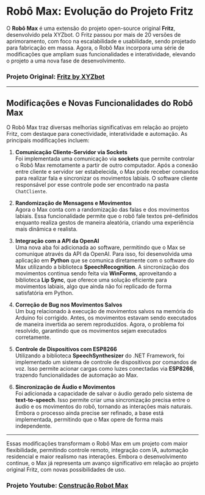 # Robô Max: Evolução do Projeto Fritz

O **Robô Max** é uma extensão do projeto open-source original **Fritz**, desenvolvido pela XYZbot. O Fritz passou por mais de 20 versões de aprimoramento, com foco na escalabilidade e usabilidade, sendo projetado para fabricação em massa. Agora, o Robô Max incorpora uma série de modificações que ampliam suas funcionalidades e interatividade, elevando o projeto a uma nova fase de desenvolvimento.

### Projeto Original: [Fritz by XYZbot](https://www.kickstarter.com/projects/1591853389/fritz-a-robotic-puppet)

---

## Modificações e Novas Funcionalidades do Robô Max

O Robô Max traz diversas melhorias significativas em relação ao projeto Fritz, com destaque para conectividade, interatividade e automação. As principais modificações incluem:

1. **Comunicação Cliente-Servidor via Sockets**  
   Foi implementada uma comunicação via **sockets** que permite controlar o Robô Max remotamente a partir de outro computador. Após a conexão entre cliente e servidor ser estabelecida, o Max pode receber comandos para realizar fala e sincronizar os movimentos labiais. O software cliente responsável por esse controle pode ser encontrado na pasta `ChatCliente`.

2. **Randomização de Mensagens e Movimentos**  
   Agora o Max conta com a randomização das falas e dos movimentos labiais. Essa funcionalidade permite que o robô fale textos pré-definidos enquanto realiza gestos de maneira aleatória, criando uma experiência mais dinâmica e realista.

3. **Integração com a API da OpenAI**  
   Uma nova aba foi adicionada ao software, permitindo que o Max se comunique através da API da OpenAI. Para isso, foi desenvolvida uma aplicação em **Python** que se comunica diretamente com o software do Max utilizando a biblioteca **SpeechRecognition**. A sincronização dos movimentos continua sendo feita via **WinForms**, aproveitando a biblioteca **Lip Sync**, que oferece uma solução eficiente para movimentos labiais, algo que ainda não foi replicado de forma satisfatória em Python.

4. **Correção de Bug nos Movimentos Salvos**  
   Um bug relacionado à execução de movimentos salvos na memória do Arduino foi corrigido. Antes, os movimentos estavam sendo executados de maneira invertida ao serem reproduzidos. Agora, o problema foi resolvido, garantindo que os movimentos sejam executados corretamente.

5. **Controle de Dispositivos com ESP8266**  
   Utilizando a biblioteca **SpeechSynthesizer** do .NET Framework, foi implementado um sistema de controle de dispositivos por comandos de voz. Isso permite acionar cargas como luzes conectadas via **ESP8266**, trazendo funcionalidades de automação ao Max.

6. **Sincronização de Áudio e Movimentos**  
   Foi adicionada a capacidade de salvar o áudio gerado pelo sistema de **text-to-speech**. Isso permite criar uma sincronização precisa entre o áudio e os movimentos do robô, tornando as interações mais naturais. Embora o processo ainda precise ser refinado, a base está implementada, permitindo que o Max opere de forma mais independente.

---

Essas modificações transformam o Robô Max em um projeto com maior flexibilidade, permitindo controle remoto, integração com IA, automação residencial e maior realismo nas interações. Embora o desenvolvimento continue, o Max já representa um avanço significativo em relação ao projeto original Fritz, com novas possibilidades de uso.

### Projeto Youtube: [Construção Robot Max](https://www.youtube.com/shorts/sZrK8_OPXAA)
